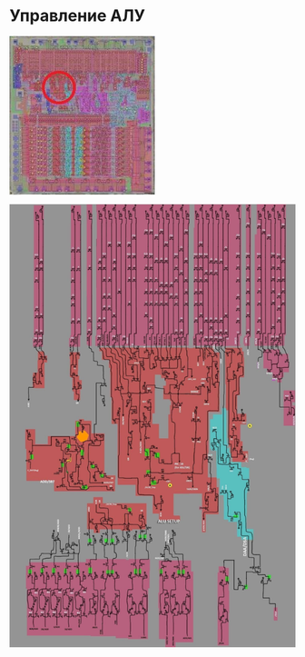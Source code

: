 # Управление АЛУ

![6502_locator_alu_control](/BreakingNESWiki/imgstore/6502_locator_alu_control.jpg)

<img src="/BreakingNESWiki/imgstore/alu_control.jpg" width="900px">
